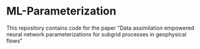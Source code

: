 # ML-Parameterization
This repository contains code for the paper "Data assimilation empowered neural network parameterizations for subgrid processes in geophysical flows"

